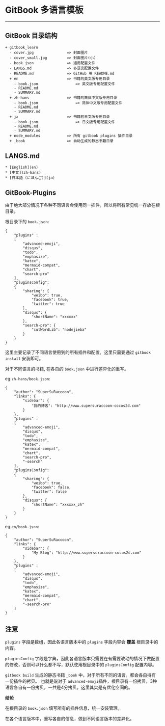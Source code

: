 # GitBook 多语言模板
___


## GitBook 目录结构
```
+ gitbook_learn
  - cover.jpg               => 封面图片
  - cover_small.jpg         => 封面图片(小)
  - book.json               => 通用配置文件
  - LANGS.md                => 多语言配置文件
  - README.md               => GitHub 用 README.md
  + en                      => 书籍的英文版专用目录
    - book.json                 => 英文版专用配置文件
    - README.md
    - SUMMARY.md
  + zh-hans                 => 书籍的简体中文版专用目录
    - book.json                 => 简体中文版专用配置文件
    - README.md
    - SUMMARY.md
  + ja                      => 书籍的日文版专用目录
    - book.json                 => 日文版专用配置文件
    - README.md
    - SUMMARY.md
  + node_modules            => 所有 gitbook plugins 插件目录
  + _book                   => 自动生成的静态书籍目录
```

## LANGS.md
```
* [English](en)
* [中文](zh-hans)
* [日本語 (にほんご)](ja)
```

## GitBook-Plugins
由于绝大部分情况下各种不同语言会使用同一插件，所以将所有常见统一存放在根目录。

根目录下的 `book.json`:
```
{ 
    "plugins" : 
    [
        "advanced-emoji",
        "disqus",
        "todo",
        "emphasize",
        "katex",
        "mermaid-compat",
        "chart",
        "search-pro"
    ],
    "pluginsConfig": 
    {
        "sharing": {
            "weibo": true,
            "facebook": true,
            "twitter": true
        },
        "disqus": {
            "shortName": "xxxxxx"
        },
        "search-pro": {
            "cutWordLib": "nodejieba"
        }
    }
}
```

这里主要记录了不同语言使用到的所有插件和配置，这里只需要通过 `gitbook install` 安装即可。

对于不同语言的书籍, 在各自的 `book.json` 中进行差异化的重写。

eg `zh-hans/book.json`:

```
{
    "author": "SuperSuRaccoon",
    "links": {
        "sidebar": {
            "我的博客": "http://www.supersuraccoon-cocos2d.com"
        }
    },
    "plugins" : 
    [
        "advanced-emoji",
        "disqus",
        "todo",
        "emphasize",
        "katex",
        "mermaid-compat",
        "chart",
        "search-pro",
        "-search"
    ],
    "pluginsConfig": 
    {
        "sharing": {
            "weibo": true,
            "facebook": false,
            "twitter": false
        },
        "disqus": {
            "shortName": "xxxxxx_zh"
        }
    }
}
```

eg `en/book.json`:

```
{
    "author": "SuperSuRaccoon",
    "links": {
        "sidebar": {
            "My Blog": "http://www.supersuraccoon-cocos2d.com"
        }
    },
    "plugins" : 
    [
        "advanced-emoji",
        "disqus",
        "todo",
        "emphasize",
        "katex",
        "mermaid-compat",
        "chart",
        "-search-pro"
    ]
}
```

## 注意
`plugins` 字段是数组，因此各语言版本中的 `plugins` 字段内容会 **覆盖** 根目录中的内容。

`pluginsConfig` 字段是字典，因此各语言版本只需要在有需要改动的情况下做配置的修改，否则可以什么都不写，默认使用根目录中的 `pluginsConfig` 配置内容。

`gitbook build` 生成的静态书籍 `_book` 中，对于所有不同的语言，都会各自持有一份插件的拷贝。
也就是说对于 `advanced-emoji`插件，根目录有一份拷贝，3种语言各自有一份拷贝，一共是4分拷贝。这里其实是有优化空间的。

**结论**

在根目录的 `book.json` 填写所有的插件信息，统一安装管理。

在各个语言版本中，重写各自的信息，做到不同语言版本的差异化。




